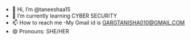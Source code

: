 - 👋 Hi, I’m @taneeshaa15
- 🌱 I’m currently learning CYBER SECURITY
- 📫 How to reach me -My Gmail id is GARGTANISHA010@GMAIL.COM
- 😄 Pronouns: SHE/HER

<!---
taneeshaa15/taneeshaa15 is a ✨ special ✨ repository because its `README.md` (this file) appears on your GitHub profile.
You can click the Preview link to take a look at your changes.
--->
